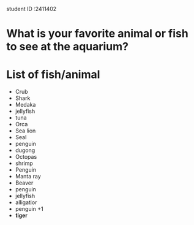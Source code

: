 student ID :2411402

# What is your favorite animal or fish to see at the aquarium?

# List of fish/animal
- Crub
- Shark
- Medaka
- jellyfish
- tuna
- Orca
- Sea lion
- Seal
- penguin
- dugong
- Octopas
- shrimp
- Penguin
- Manta ray
- Beaver
- penguin
- jellyfish
- alligatior
- penguin +1
- 𝐭𝐢𝐠𝐞𝐫
